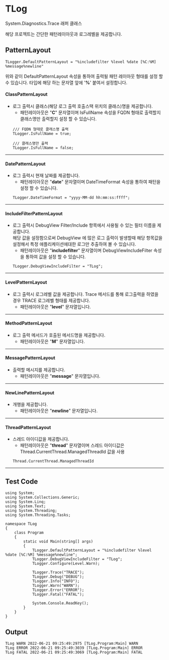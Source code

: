 # TLog
System.Diagnostics.Trace 래퍼 클래스   

해당 프로젝트는 간단한 패턴레이아웃과 로그레벨을 제공합니다.

## PatternLayout
```
TLogger.DefaultPatternLayout = "%includefilter %level %date [%C:%M] %message%newline"
```
위와 같이 DefaultPatternLayout 속성을 통하여 출력될 패턴 레이아웃 형태를 설정 할 수 있습니다. 타입에 해당 하는 문자열 앞에 '<strong>%</strong>' 붙여서 설정합니다.

#### ClassPatternLayout
- 로그 출력시 클래스(해당 로그 출력 호출스택 위치의 클래스)명을 제공합니다. 
  + 패턴레이아웃은 "<strong>C</strong>" 문자열이며 IsFullName 속성을 FQDN 형태로 출력할지 클래스명만 출력할지 설정 할 수 있습니다.
  ```
  /// FQDN 형태로 클래스명 출력
  TLogger.IsFullName = true;

  /// 클래스명만 출력
  TLogger.IsFullName = false;
  ```
_______________________
#### DatePatternLayout
- 로그 출력시 현재 날짜를 제공합니다.
  + 패턴레이아웃은 "<strong>date</strong>" 문자열이며 DateTimeFormat 속성을 통하여 패턴을 설정 할 수 있습니다.
  ```
  TLogger.DateTimeFormat = "yyyy-MM-dd hh:mm:ss:ffff";
  ```
_______________________
#### IncludeFilterPatternLayout
- 로그 출력시 DebugView Filter/Include 항목에서 사용될 수 있는 필터 이름을 제공합니다.   
  해당 값을 설정함으로써 DebugView 에 많은 로그 출력이 발생할때 해당 항목값을 설정해서 특정 애플리케이션에대한 로그만 추출하여 볼 수 있습니다.
  + 패턴레이아웃은 "<strong>includefilter</strong>" 문자열이며 DebugViewIncludeFilter 속성을 통하여 값을 설정 할 수 있습니다.
  ```
  TLogger.DebugViewIncludeFilter = "TLog";
  ```
_______________________
#### LevelPatternLayout
- 로그 출력시 로그레벨 값을 제공합니다. Trace 메서드를 통해 로그출력을 하였을 경우 TRACE 로그레벨 형태를 제공합니다.
  + 패턴레이아웃은 "<strong>level</strong>" 문자열입니다.
_______________________
#### MethodPatternLayout
- 로그 출력 메서드가 호출된 메서드명을 제공합니다.
  + 패턴레이아웃은 "<strong>M</strong>" 문자열입니다.
_______________________
#### MessagePatternLayout
- 출력할 메시지를 제공합니다.
  + 패턴레이아웃은 "<strong>message</strong>" 문자열입니다.
_______________________
#### NewLinePatternLayout
- 개행을 제공합니다.
  + 패턴레이아웃은 "<strong>newline</strong>" 문자열입니다.
_______________________
#### ThreadPatternLayout
- 스레드 아이디값을 제공합니다.
  + 패턴레이아웃은 "<strong>thread</strong>" 문자열이며 스레드 아이디값은 Thread.CurrentThread.ManagedThreadId 값을 사용
  ```
  Thread.CurrentThread.ManagedThreadId
  ```
_______________________

## Test Code
```
using System;
using System.Collections.Generic;
using System.Linq;
using System.Text;
using System.Threading;
using System.Threading.Tasks;

namespace TLog
{
    class Program
    {
        static void Main(string[] args)
        {
            TLogger.DefaultPatternLayout = "%includefilter %level %date [%C:%M] %message%newline";
            TLogger.DebugViewIncludeFilter = "TLog";
            TLogger.Configure(Level.Warn);

            TLogger.Trace("TRACE");
            TLogger.Debug("DEBUG");
            TLogger.Info("INFO");
            TLogger.Warn("WARN");
            TLogger.Error("ERROR");
            TLogger.Fatal("FATAL");

            System.Console.ReadKey();
        }
    }
}

```

## Output
```
TLog WARN 2022-06-21 09:25:49:2975 [TLog.Program:Main] WARN
TLog ERROR 2022-06-21 09:25:49:3039 [TLog.Program:Main] ERROR
TLog FATAL 2022-06-21 09:25:49:3069 [TLog.Program:Main] FATAL
```